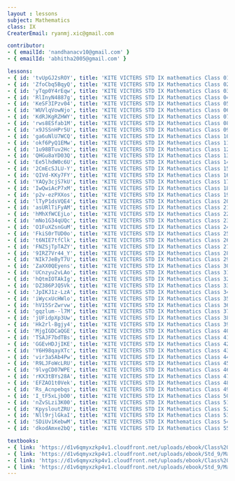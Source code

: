 ```yaml
--- 
layout : lessons 
subject: Mathematics
class: IX
CreaterEmail: ryanmj.xic@gmail.com

contributor: 
- { emailId: 'nandhanacv10@gmail.com' }
- { emailId: 'abhitha2005@gmail.com' }

lessons: 
- { id: 'tvUpGJ2sROY', title: 'KITE VICTERS STD IX mathematics Class 01 (First Bell-ഫസ്റ്റ് ബെല്‍)' }
- { id: 'ZfoCbq5BqyQ', title: 'KITE VICTERS STD IX Mathematics Class 02 (First Bell-ഫസ്റ്റ് ബെല്‍)' }
- { id: 'yTqp0Y4rEqw', title: 'KITE VICTERS STD IX Mathematics Class 03 (First Bell-ഫസ്റ്റ് ബെല്‍)' }
- { id: 'RlInyN4887g', title: 'KITE VICTERS STD IX Mathematics Class 04 (First Bell-ഫസ്റ്റ് ബെല്‍)' }
- { id: 'KeSF3IPzv04', title: 'KITE VICTERS STD IX Mathematics Class 05 (First Bell-ഫസ്റ്റ് ബെല്‍)' }
- { id: 'WUVlqVowNjo', title: 'KITE VICTERS STD IX Mathematics Class 06 (First Bell-ഫസ്റ്റ് ബെല്‍)' }
- { id: 'KdRJKgRZHWY', title: 'KITE VICTERS STD IX Mathematics Class 07 (First Bell-ഫസ്റ്റ് ബെല്‍)' }
- { id: 'rws8ESfab1M', title: 'KITE VICTERS STD IX Mathematics Class 08 (First Bell-ഫസ്റ്റ് ബെല്‍)' }
- { id: 'x9JSSnHPr5U', title: 'KITE VICTERS STD IX Mathematics Class 09 (First Bell-ഫസ്റ്റ് ബെല്‍)' }
- { id: 'ga6uNlU7WCQ', title: 'KITE VICTERS STD IX Mathematics Class 10 (First Bell-ഫസ്റ്റ് ബെല്‍)' }
- { id: 'okf6PyQ1EMw', title: 'KITE VICTERS STD IX Mathematics Class 11 (First Bell-ഫസ്റ്റ് ബെല്‍)' }
- { id: '1u98BTuv2Hc', title: 'KITE VICTERS STD IX Mathematics Class 12 (First Bell-ഫസ്റ്റ് ബെല്‍)' }
- { id: 'QHGu8aYD03Q', title: 'KITE VICTERS STD IX Mathematics Class 13 (First Bell-ഫസ്റ്റ് ബെല്‍)' }
- { id: 'Ee5lhdW0c6U', title: 'KITE VICTERS STD IX Mathematics Class 14 (First Bell-ഫസ്റ്റ് ബെല്‍)' }
- { id: '2CmEcSJLU-Y', title: 'KITE VICTERS STD IX Mathematics Class 15 (First Bell-ഫസ്റ്റ് ബെല്‍)' }
- { id: 'QIVd-KKy7FY', title: 'KITE VICTERS STD IX Mathematics Class 16 (First Bell-ഫസ്റ്റ് ബെല്‍)' }
- { id: 'YAQy3cjS7kU', title: 'KITE VICTERS STD IX Mathematics Class 17 (First Bell-ഫസ്റ്റ് ബെല്‍)' }
- { id: 'IwQwiAcP7xM', title: 'KITE VICTERS STD IX Mathematics Class 18 (First Bell-ഫസ്റ്റ് ബെല്‍)' }
- { id: 'p2v-ezPXXos', title: 'KITE VICTERS STD IX Mathematics Class 19 (First Bell-ഫസ്റ്റ് ബെല്‍)' }
- { id: 'lTyP1dsVQE4', title: 'KITE VICTERS STD IX Mathematics Class 20 (First Bell-ഫസ്റ്റ് ബെല്‍)' }
- { id: 'asURlTiFyAM', title: 'KITE VICTERS STD IX Mathematics Class 21 (First Bell-ഫസ്റ്റ് ബെല്‍)' }
- { id: 'hMhXfWCEjLo', title: 'KITE VICTERS STD IX Mathematics Class 22 (First Bell-ഫസ്റ്റ് ബെല്‍)' }
- { id: 'mNo1G34qUQc', title: 'KITE VICTERS STD IX Mathematics Class 23 (First Bell-ഫസ്റ്റ് ബെല്‍)' }
- { id: 'O1FuXZsnGuM', title: 'KITE VICTERS STD IX Mathematics Class 24 (First Bell-ഫസ്റ്റ് ബെല്‍)' }
- { id: 'FkiS0rTUD0o', title: 'KITE VICTERS STD IX Mathematics Class 25 (First Bell-ഫസ്റ്റ് ബെല്‍)' }
- { id: 't6NIE7tfClk', title: 'KITE VICTERS STD IX Mathematics Class 26 (First Bell-ഫസ്റ്റ് ബെല്‍)' }
- { id: 'FNZSjTpTAZY', title: 'KITE VICTERS STD IX Mathematics Class 27 (First Bell-ഫസ്റ്റ് ബെല്‍)' }
- { id: '9IRZ7Vr44_Y', title: 'KITE VICTERS STD IX Mathematics Class 28 (First Bell-ഫസ്റ്റ് ബെല്‍)' }
- { id: 'NIk7JeByT7U', title: 'KITE VICTERS STD IX Mathematics Class 29 (First Bell-ഫസ്റ്റ് ബെല്‍)' }
- { id: 'ZaXX0QEyens', title: 'KITE VICTERS STD IX Mathematics Class 30 (First Bell-ഫസ്റ്റ് ബെല്‍)' }
- { id: 'UCnzyu2vLAo', title: 'KITE VICTERS STD IX Mathematics Class 31 (First Bell-ഫസ്റ്റ് ബെല്‍)' }
- { id: 'hQtmIOTAkIg', title: 'KITE VICTERS STD IX Mathematics Class 32 (First Bell-ഫസ്റ്റ് ബെല്‍)' }
- { id: 'DZ386PJQ5Vk', title: 'KITE VICTERS STD IX Mathematics Class 33 (First Bell-ഫസ്റ്റ് ബെല്‍)' }
- { id: 'JpIKJ1z-LzA', title: 'KITE VICTERS STD IX Mathematics Class 34 (First Bell-ഫസ്റ്റ് ബെല്‍)' }
- { id: 'iWycxUcHWlo', title: 'KITE VICTERS STD IX Mathematics Class 35 (First Bell-ഫസ്റ്റ് ബെല്‍)' }
- { id: 'hV15SrZwrvw', title: 'KITE VICTERS STD IX Mathematics Class 36 (First Bell-ഫസ്റ്റ് ബെല്‍)' }
- { id: 'gqzlum--l7M', title: 'KITE VICTERS STD IX Mathematics Class 37 (First Bell-ഫസ്റ്റ് ബെല്‍)' }
- { id: 'jUFidpXp3Uw', title: 'KITE VICTERS STD IX Mathematics Class 38 (First Bell-ഫസ്റ്റ് ബെല്‍)' }
- { id: 'Hk2rl-Bgjy4', title: 'KITE VICTERS STD IX Mathematics Class 39 (First Bell-ഫസ്റ്റ് ബെല്‍)' }
- { id: 'MjgIGDCaQGE', title: 'KITE VICTERS STD IX Mathematics Class 40 (First Bell-ഫസ്റ്റ് ബെല്‍)' }
- { id: 'TSAJF7bdTBs', title: 'KITE VICTERS STD IX Mathematics Class 41 (First Bell-ഫസ്റ്റ് ബെല്‍)' }
- { id: 'GGEvHDJjIKE', title: 'KITE VICTERS STD IX Mathematics Class 42 (First Bell-ഫസ്റ്റ് ബെല്‍)' }
- { id: 'Y6H98qayXTc', title: 'KITE VICTERS STD IX Mathematics Class 43 (First Bell-ഫസ്റ്റ് ബെല്‍)' }
- { id: 'vir3a5Ab4Pw', title: 'KITE VICTERS STD IX Mathematics Class 44 (First Bell-ഫസ്റ്റ് ബെല്‍)' }
- { id: 'R9LJFoWcLRU', title: 'KITE VICTERS STD IX Mathematics Class 45 (First Bell-ഫസ്റ്റ് ബെല്‍)' }
- { id: '9lvgCD07WPE', title: 'KITE VICTERS STD IX Mathematics Class 46 (First Bell-ഫസ്റ്റ് ബെല്‍)' }
- { id: 'rKX3tBYs28A', title: 'KITE VICTERS STD IX Mathematics Class 47 (First Bell-ഫസ്റ്റ് ബെല്‍)' }
- { id: 'EFZAO1t0Vek', title: 'KITE VICTERS STD IX Mathematics Class 48 (First Bell-ഫസ്റ്റ് ബെല്‍)' }
- { id: 'Rs_Acnpebqs', title: 'KITE VICTERS STD IX Mathematics Class 49 (First Bell-ഫസ്റ്റ് ബെല്‍)' }
- { id: 'I_tF5xLjbO0', title: 'KITE VICTERS STD IX Mathematics Class 50 (First Bell-ഫസ്റ്റ് ബെല്‍)' }
- { id: 'nZvSLzi3K00', title: 'KITE VICTERS STD IX Mathematics Class 51 (First Bell-ഫസ്റ്റ് ബെല്‍)' }
- { id: 'KpysloutZRU', title: 'KITE VICTERS STD IX Mathematics Class 52 (First Bell-ഫസ്റ്റ് ബെല്‍)' }
- { id: 'Nll9rjlGkaI', title: 'KITE VICTERS STD IX Mathematics Class 53 (First Bell-ഫസ്റ്റ് ബെല്‍)' }
- { id: 'SDiUv1KebwM', title: 'KITE VICTERS STD IX Mathematics Class 54 (First Bell-ഫസ്റ്റ് ബെല്‍)' }
- { id: 'dkodAmxe2bQ', title: 'KITE VICTERS STD IX Mathematics Class 55 (First Bell-ഫസ്റ്റ് ബെല്‍)' }

textbooks:
- { link: 'https://d1v6qmyxzkp4v1.cloudfront.net/uploads/ebook/Class%209/Maths_09_Eng_Part_01/Maths_09_Eng_Part_01.pdf', title: 'Mathematics Part -1' , medium: 'English' }
- { link: 'https://d1v6qmyxzkp4v1.cloudfront.net/uploads/ebook/Std_9/Maths-9(E)_Vol-2/Maths-9(E)_Vol-2.pdf', title: 'Mathematics Part -2' , medium: 'English' }
- { link: 'https://d1v6qmyxzkp4v1.cloudfront.net/uploads/ebook/Class%209/Maths_09_Mal_Part_01/Maths_09_Mal_Part_01.pdf', title: 'Mathematics Part -1' , medium: 'Malayalam' }
- { link: 'https://d1v6qmyxzkp4v1.cloudfront.net/uploads/ebook/Std_9/Maths-9(M)_Vol-2/Maths-9(M)_Vol-2.pdf', title: 'Mathematics Part -2' , medium: 'Malayalam' }
--- 
```


